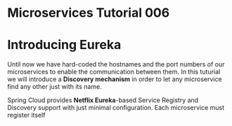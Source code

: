 # Microservices Tutorial 006
# Introducing Eureka 
Until now we have hard-coded the hostnames and the port numbers of our microservices to enable the communication between them.
In this tuturial we will introduce a **Discovery mechanism** in order to let any microservice find any other just with its name.

Spring Cloud provides **Netflix Eureka**-based Service Registry and Discovery support with just minimal configuration. 
Each microservice must register itself  
<!--stackedit_data:
eyJoaXN0b3J5IjpbLTI1MDA4NTk1NSw4NDk3ODcyMCwtMTQ1Nz
Y0OTYyOV19
-->
